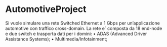# AutomotiveProject
Si vuole simulare una rete Switched Ethernet a 1 Gbps per un’applicazione automotive con traffico cross-domain.
La rete e` composta da 18 end-node e due switch e trasporta
dati per i domini:
• ADAS (Advanced Driver Assistance Systems);
• Multimedia/Infotainment;
